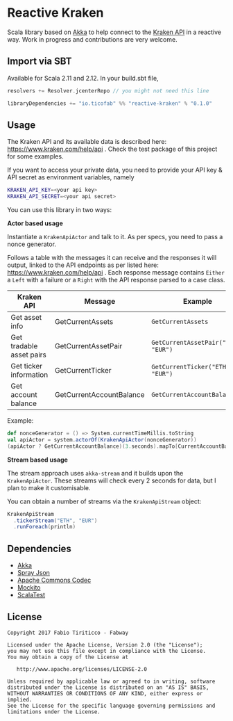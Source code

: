 Reactive Kraken
===============

Scala library based on [Akka](http://akka.io) to help connect to the [Kraken API](https://www.kraken.com/help/api#general-usage) in a reactive way. Work in progress and contributions are very welcome.

Import via SBT
--------------

Available for Scala 2.11 and 2.12. In your build.sbt file,

```sbt
resolvers += Resolver.jcenterRepo // you might not need this line

libraryDependencies += "io.ticofab" %% "reactive-kraken" % "0.1.0"
```

Usage
-----

The Kraken API and its available data is described here: https://www.kraken.com/help/api . Check the test package of this project for some examples.

If you want to access your private data, you need to provide your API key & API secret as environment variables, namely
 
```bash
KRAKEN_API_KEY=<your api key>
KRAKEN_API_SECRET=<your api secret>
```

You can use this library in two ways:

**Actor based usage**

Instantiate a `KrakenApiActor` and talk to it. As per specs, you need to pass a nonce generator.
 
Follows a table with the messages it can receive and the responses it will output, linked to the API endpoints as per listed here: https://www.kraken.com/help/api . Each response message contains `Either` a `Left` with a failure or a `Right` with the API response parsed to a case class.  

| Kraken API | Message | Example | Response | 
| ------------- | ------------- | ----- | ----- |
| Get asset info |  GetCurrentAssets | `GetCurrentAssets` | CurrentAssets | 
| Get tradable asset pairs | GetCurrentAssetPair | `GetCurrentAssetPair("ETH", "EUR")` | CurrentAssetPair |
| Get ticker information | GetCurrentTicker | `GetCurrentTicker("ETH", "EUR")` | CurrentTicker |
| Get account balance | GetCurrentAccountBalance  | `GetCurrentAccountBalance` | CurrentAccountBalance |

Example:
```scala
def nonceGenerator = () => System.currentTimeMillis.toString
val apiActor = system.actorOf(KrakenApiActor(nonceGenerator))
(apiActor ? GetCurrentAccountBalance)(3.seconds).mapTo[CurrentAccountBalance]
```

**Stream based usage**

The stream approach uses `akka-stream` and it builds upon the `KrakenApiActor`. These streams will check every 2 seconds for data, but I plan to make it customisable. 

You can obtain a number of streams via the `KrakenApiStream` object:
 
```scala
KrakenApiStream
  .tickerStream("ETH", "EUR")
  .runForeach(println)
```

Dependencies
------------

* [Akka](http://akka.io)
* [Spray Json](https://github.com/spray/spray-json)
* [Apache Commons Codec](https://commons.apache.org/proper/commons-codec/)
* [Mockito](http://site.mockito.org)
* [ScalaTest](http://www.scalatest.org)

License
--------

    Copyright 2017 Fabio Tiriticco - Fabway

    Licensed under the Apache License, Version 2.0 (the "License");
    you may not use this file except in compliance with the License.
    You may obtain a copy of the License at

       http://www.apache.org/licenses/LICENSE-2.0

    Unless required by applicable law or agreed to in writing, software
    distributed under the License is distributed on an "AS IS" BASIS,
    WITHOUT WARRANTIES OR CONDITIONS OF ANY KIND, either express or implied.
    See the License for the specific language governing permissions and
    limitations under the License.
